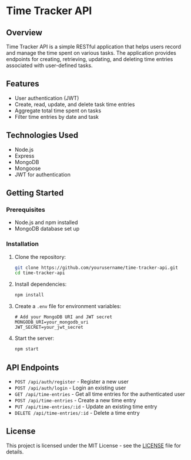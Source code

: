 # Time Tracker API

## Overview
Time Tracker API is a simple RESTful application that helps users record and manage the time spent on various tasks. The application provides endpoints for creating, retrieving, updating, and deleting time entries associated with user-defined tasks.

## Features
- User authentication (JWT)
- Create, read, update, and delete task time entries
- Aggregate total time spent on tasks
- Filter time entries by date and task

## Technologies Used
- Node.js
- Express
- MongoDB
- Mongoose
- JWT for authentication

## Getting Started
### Prerequisites
- Node.js and npm installed
- MongoDB database set up

### Installation
1. Clone the repository:
   ```bash
   git clone https://github.com/yourusername/time-tracker-api.git
   cd time-tracker-api
   ```
2. Install dependencies:
   ```bash
   npm install
   ```
3. Create a `.env` file for environment variables:
   ```
   # Add your MongoDB URI and JWT secret
   MONGODB_URI=your_mongodb_uri
   JWT_SECRET=your_jwt_secret
   ```
4. Start the server:
   ```bash
   npm start
   ```

## API Endpoints
- `POST /api/auth/register` - Register a new user
- `POST /api/auth/login` - Login an existing user
- `GET /api/time-entries` - Get all time entries for the authenticated user
- `POST /api/time-entries` - Create a new time entry
- `PUT /api/time-entries/:id` - Update an existing time entry
- `DELETE /api/time-entries/:id` - Delete a time entry

## License
This project is licensed under the MIT License - see the [LICENSE](LICENSE) file for details.
